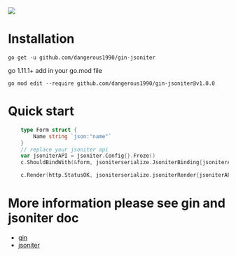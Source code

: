 <img src="https://travis-ci.org/dangerous1990/gin-jsoniter.svg?branch=master">

# Installation
```
go get -u github.com/dangerous1990/gin-jsoniter
```
go 1.11.1+  add in your go.mod file
```
go mod edit --require github.com/dangerous1990/gin-jsoniter@v1.0.0
```
# Quick start
```go
    type Form struct {
    	Name string `json:"name"`
    }
    // replace your jsoniter api
    var jsoniterAPI = jsoniter.Config{}.Froze()    
    c.ShouldBindWith(&form, jsoniterserialize.JsoniterBinding{jsoniterAPI})

    c.Render(http.StatusOK, jsoniterserialize.jsoniterRender{jsoniterAPI, map[string]string{"message": "hello " + form.Name}})
```

# More information please see gin and jsoniter doc
* [gin](https://github.com/gin-gonic/gin)
* [jsoniter](https://github.com/json-iterator)